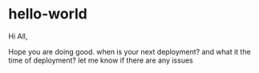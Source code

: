 # hello-world
Hi All,

Hope you are doing good.
when is your next deployment?
and what it the time of deployment?
let me know if there are any issues
